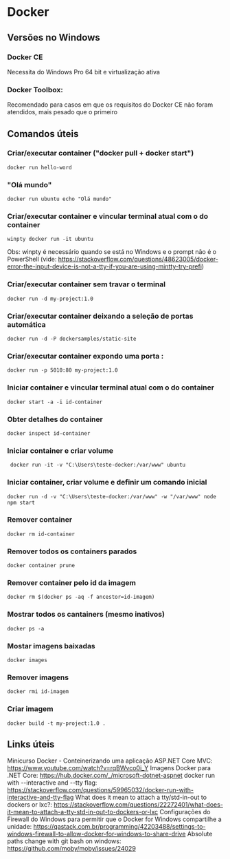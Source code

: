 # Docker

## Versões no Windows

### Docker CE
Necessita do Windows Pro 64 bit e virtualização ativa

### Docker Toolbox:
Recomendado para casos em que os requisitos do Docker CE não foram atendidos, mais pesado que o primeiro

## Comandos úteis

### Criar/executar container ("docker pull + docker start")
```
docker run hello-word
```

### "Olá mundo"
```
docker run ubuntu echo "Olá mundo"
```

### Criar/executar container e vincular terminal atual com o do container 
```
winpty docker run -it ubuntu
```
Obs: winpty é necessário quando se está no Windows e o prompt não é o PowerShell (vide: https://stackoverflow.com/questions/48623005/docker-error-the-input-device-is-not-a-tty-if-you-are-using-mintty-try-prefi)

### Criar/executar container sem travar o terminal
```
docker run -d my-project:1.0
```

### Criar/executar container deixando a seleção de portas automática
```
docker run -d -P dockersamples/static-site
```

### Criar/executar container expondo uma porta <destino>:<origem>
```
docker run -p 5010:80 my-project:1.0
```

### Iniciar container e vincular terminal atual com o do container
```
docker start -a -i id-container
```

### Obter detalhes do container
```
docker inspect id-container
```

### Iniciar container e criar volume
```
 docker run -it -v "C:\Users\teste-docker:/var/www" ubuntu
```

### Iniciar container, criar volume e definir um comando inicial
```
docker run -d -v "C:\Users\teste-docker:/var/www" -w "/var/www" node npm start
```

### Remover container
```
docker rm id-container
```

### Remover todos os containers parados
```
docker container prune
```

### Remover container pelo id da imagem
```
docker rm $(docker ps -aq -f ancestor=id-imagem)
```

### Mostrar todos os cantainers (mesmo inativos)
```
docker ps -a
```

### Mostar imagens baixadas
```
docker images
```

### Remover imagens
```
docker rmi id-imagem
```

### Criar imagem
```
docker build -t my-project:1.0 .
```

## Links úteis
Minicurso Docker - Conteinerizando uma aplicação ASP.NET Core MVC: https://www.youtube.com/watch?v=rqBWvco0i_Y
Imagens Docker para .NET Core: https://hub.docker.com/_/microsoft-dotnet-aspnet
docker run with --interactive and --tty flag: https://stackoverflow.com/questions/59965032/docker-run-with-interactive-and-tty-flag
What does it mean to attach a tty/std-in-out to dockers or lxc?: https://stackoverflow.com/questions/22272401/what-does-it-mean-to-attach-a-tty-std-in-out-to-dockers-or-lxc
Configurações do Firewall do Windows para permitir que o Docker for Windows compartilhe a unidade: https://qastack.com.br/programming/42203488/settings-to-windows-firewall-to-allow-docker-for-windows-to-share-drive
Absolute paths change with git bash on windows: https://github.com/moby/moby/issues/24029